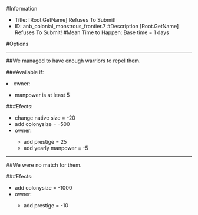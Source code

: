 #Information
 - Title: [Root.GetName] Refuses To Submit!
 - ID: anb_colonial_monstrous_frontier.7
#Description
[Root.GetName] Refuses To Submit!
#Mean Time to Happen:
Base time = 1 days

#Options

___
##We managed to have enough warriors to repel them.

###Available if:
<li>owner:</li><ul><li>manpower is at least 5</li></ul>

###Efects:<ul><li>change native size = -20</li><li>add colonysize = -500</li><li>owner:</li><ul><li>add prestige = 25</li><li>add yearly manpower = -5</li></ul></ul>

___
##We were no match for them.

###Efects:<ul><li>add colonysize = -1000</li><li>owner:</li><ul><li>add prestige = -10</li></ul></ul>
